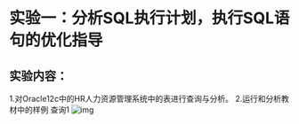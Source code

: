 # 实验一：分析SQL执行计划，执行SQL语句的优化指导

## 实验内容：
1.对Oracle12c中的HR人力资源管理系统中的表进行查询与分析。
2.运行和分析教材中的样例
查询1
![img](查询1-1)
